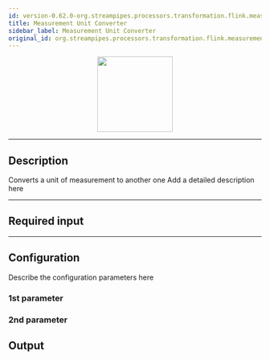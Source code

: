 ```yaml
---
id: version-0.62.0-org.streampipes.processors.transformation.flink.measurement-unit-converter
title: Measurement Unit Converter
sidebar_label: Measurement Unit Converter
original_id: org.streampipes.processors.transformation.flink.measurement-unit-converter
---
```




<p align="center"> 
    <img src="/img/pipeline-elements/org.streampipes.processors.transformation.flink.measurement-unit-converter/icon.png" width="150px;" class="pe-image-documentation"/>
</p>

***

## Description

Converts a unit of measurement to another one
Add a detailed description here

***

## Required input


***

## Configuration

Describe the configuration parameters here

### 1st parameter


### 2nd parameter

## Output